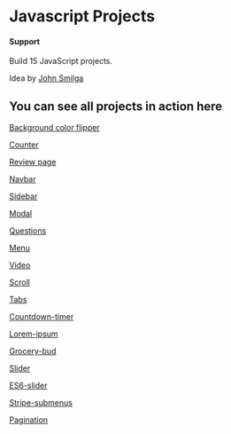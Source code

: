 # Javascript Projects

#### Support
Build 15 JavaScript projects.

Idea by [John Smilga](https://www.johnsmilga.com)

## You can see all projects in action here

[Background color flipper](https://dragostinh.github.io/javascript-basic-projects/01-color-flipper/setup/src/index.html/)

[Counter](https://www.vanillajavascriptprojects.com/)

[Review page](https://www.vanillajavascriptprojects.com/)

[Navbar](https://www.vanillajavascriptprojects.com/)

[Sidebar](https://www.vanillajavascriptprojects.com/)

[Modal](https://www.vanillajavascriptprojects.com/)

[Questions](https://www.vanillajavascriptprojects.com/)

[Menu](https://www.vanillajavascriptprojects.com/)

[Video](https://www.vanillajavascriptprojects.com/)

[Scroll](https://www.vanillajavascriptprojects.com/)

[Tabs](https://www.vanillajavascriptprojects.com/)

[Countdown-timer](https://www.vanillajavascriptprojects.com/)

[Lorem-ipsum](https://www.vanillajavascriptprojects.com/)

[Grocery-bud](https://www.vanillajavascriptprojects.com/)

[Slider](https://www.vanillajavascriptprojects.com/)

[ES6-slider](https://www.vanillajavascriptprojects.com/)

[Stripe-submenus](https://www.vanillajavascriptprojects.com/)

[Pagination](https://www.vanillajavascriptprojects.com/)
